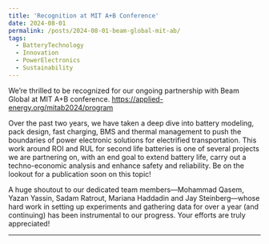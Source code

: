 ```yaml
---
title: 'Recognition at MIT A+B Conference'
date: 2024-08-01
permalink: /posts/2024-08-01-beam-global-mit-ab/
tags:
  - BatteryTechnology
  - Innovation
  - PowerElectronics
  - Sustainability
---
```


We’re thrilled to be recognized for our ongoing partnership with Beam Global at MIT A+B conference. https://applied-energy.org/mitab2024/program


Over the past two years, we have taken a deep dive into battery modeling, pack design, fast charging, BMS and thermal management to push the boundaries of power electronic solutions for electrified transportation. This work around ROI and RUL for second life batteries is one of several projects we are partnering on, with an end goal to extend battery life, carry out a techno-economic analysis and enhance safety and reliability. Be on the lookout for a publication soon on this topic!

A huge shoutout to our dedicated team members—Mohammad Qasem, Yazan Yassin, Sadam Ratrout, Mariana Haddadin and Jay Steinberg—whose hard work in setting up experiments and gathering data for over a year (and continuing) has been instrumental to our progress. Your efforts are truly appreciated! 

------
